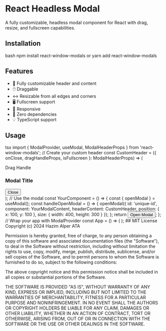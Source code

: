 # React Headless Modal

A fully customizable, headless modal component for React with drag, resize, and fullscreen capabilities.

## Installation
bash
npm install react-window-modals
or
yarn add react-window-modals


## Features

- 🎨 Fully customizable header and content
- 🖱️ Draggable
- ↔️ Resizable from all edges and corners
- 🖥️ Fullscreen support
- 📱 Responsive
- 🎯 Zero dependencies
- 💡 TypeScript support

## Usage
tsx
import { ModalProvider, useModal, ModalHeaderProps } from 'react-window-modals';
// Create your custom header
const CustomHeader = ({ onClose, dragHandleProps, isFullscreen }: ModalHeaderProps) => (
<div>
<div {...dragHandleProps}>Drag Handle</div>
<h3>Modal Title</h3>
<button onClick={onClose}>Close</button>
</div>
);
// Use the modal
const YourComponent = () => {
const { openModal } = useModal();
const handleOpenModal = () => {
openModal({
id: 'unique-id',
component: YourModalContent,
headerContent: CustomHeader,
position: { x: 100, y: 100 },
size: { width: 400, height: 300 }
});
};
return <button onClick={handleOpenModal}>Open Modal</button>;
};
// Wrap your app with ModalProvider
const App = () => (
<ModalProvider>
<YourComponent />
</ModalProvider>
);
## MIT License
Copyright (c) 2024 Hazim Alper ATA

Permission is hereby granted, free of charge, to any person obtaining a copy
of this software and associated documentation files (the "Software"), to deal
in the Software without restriction, including without limitation the rights
to use, copy, modify, merge, publish, distribute, sublicense, and/or sell
copies of the Software, and to permit persons to whom the Software is
furnished to do so, subject to the following conditions:

The above copyright notice and this permission notice shall be included in all
copies or substantial portions of the Software.

THE SOFTWARE IS PROVIDED "AS IS", WITHOUT WARRANTY OF ANY KIND, EXPRESS OR
IMPLIED, INCLUDING BUT NOT LIMITED TO THE WARRANTIES OF MERCHANTABILITY,
FITNESS FOR A PARTICULAR PURPOSE AND NONINFRINGEMENT. IN NO EVENT SHALL THE
AUTHORS OR COPYRIGHT HOLDERS BE LIABLE FOR ANY CLAIM, DAMAGES OR OTHER
LIABILITY, WHETHER IN AN ACTION OF CONTRACT, TORT OR OTHERWISE, ARISING FROM,
OUT OF OR IN CONNECTION WITH THE SOFTWARE OR THE USE OR OTHER DEALINGS IN THE
SOFTWARE.